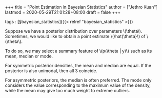 +++
title = "Point Estimation in Bayesian Statistics"
author = ["Jethro Kuan"]
lastmod = 2020-05-29T21:01:28+08:00
draft = false
+++

tags
: [§bayesian\_statistics]({{< relref "bayesian_statistics" >}})

Suppose we have a posterior distribution over parameters \\(\theta\\).
Sometimes, we would like to obtain a point estimate \\(\hat{\theta}\\) of
\\(\theta\\).

To do so, we may select a summary feature of \\(p(\theta | y)\\) such as
its mean, median or mode.

For symmetric posterior densities, the mean and median are equal. If
the posterior is also unimodal, then all 3 coincide.

For asymmetric posteriors, the median is often preferred. The mode
only considers the value corresponding to the maximum value of the
density, while the mean may give too much weight to extreme outliers.
